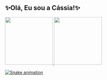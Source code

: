 ## ✨Olá, Eu sou a Cássia!✨
<div>
  <a href="https://github.com/cassiamariane">
  <img height="157em" src="https://github-readme-stats.vercel.app/api?username=cassiamariane&show_icons=true&theme=dracula&include_all_commits=true&count_private=true"/>
  <img height="157em" src="https://github-readme-stats.vercel.app/api/top-langs/?username=cassiamariane&layout=compact&langs_count=7&theme=dracula"/>
</div>

  ![Snake animation](https://github.com/cassiamariane/cassiamariane/blob/output/github-contribution-grid-snake.svg)

